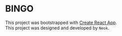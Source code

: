 # BINGO

This project was bootstrapped with [Create React App](https://github.com/facebook/create-react-app). <br>
This project was designed and developed by `Neok`. <br>
